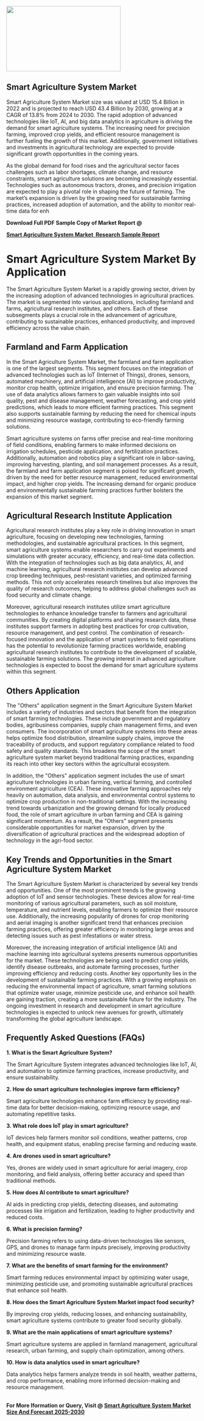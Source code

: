 <p><img class="alignnone size-medium wp-image-20088" src="https://ffe5etoiles.com/wp-content/uploads/2024/12/MST1-300x171.png" alt="" width="300" height="171" /></p><p> <h2>Smart Agriculture System Market </h2><p>Smart Agriculture System Market size was valued at USD 15.4 Billion in 2022 and is projected to reach USD 43.4 Billion by 2030, growing at a CAGR of 13.8% from 2024 to 2030. The rapid adoption of advanced technologies like IoT, AI, and big data analytics in agriculture is driving the demand for smart agriculture systems. The increasing need for precision farming, improved crop yields, and efficient resource management is further fueling the growth of this market. Additionally, government initiatives and investments in agricultural technology are expected to provide significant growth opportunities in the coming years.</p><p>As the global demand for food rises and the agricultural sector faces challenges such as labor shortages, climate change, and resource constraints, smart agriculture solutions are becoming increasingly essential. Technologies such as autonomous tractors, drones, and precision irrigation are expected to play a pivotal role in shaping the future of farming. The market’s expansion is driven by the growing need for sustainable farming practices, increased adoption of automation, and the ability to monitor real-time data for enh</p><p><strong>Download Full PDF Sample Copy of Market Report @</strong></p><p><strong><a href="https://www.verifiedmarketreports.com/download-sample/?rid=293992&utm_source=Sites-google&utm_medium=265" target="_blank">Smart Agriculture System Market &nbsp;Research Sample Report</a></strong></p><p><h1>Smart Agriculture System Market By Application</h1><p>The Smart Agriculture System Market is a rapidly growing sector, driven by the increasing adoption of advanced technologies in agricultural practices. The market is segmented into various applications, including farmland and farms, agricultural research institutes, and others. Each of these subsegments plays a crucial role in the advancement of agriculture, contributing to sustainable practices, enhanced productivity, and improved efficiency across the value chain.</p><h2>Farmland and Farm Application</h2><p>In the Smart Agriculture System Market, the farmland and farm application is one of the largest segments. This segment focuses on the integration of advanced technologies such as IoT (Internet of Things), drones, sensors, automated machinery, and artificial intelligence (AI) to improve productivity, monitor crop health, optimize irrigation, and ensure precision farming. The use of data analytics allows farmers to gain valuable insights into soil quality, pest and disease management, weather forecasting, and crop yield predictions, which leads to more efficient farming practices. This segment also supports sustainable farming by reducing the need for chemical inputs and minimizing resource wastage, contributing to eco-friendly farming solutions.</p><p>Smart agriculture systems on farms offer precise and real-time monitoring of field conditions, enabling farmers to make informed decisions on irrigation schedules, pesticide application, and fertilization practices. Additionally, automation and robotics play a significant role in labor-saving, improving harvesting, planting, and soil management processes. As a result, the farmland and farm application segment is poised for significant growth, driven by the need for better resource management, reduced environmental impact, and higher crop yields. The increasing demand for organic produce and environmentally sustainable farming practices further bolsters the expansion of this market segment.</p><h2>Agricultural Research Institute Application</h2><p>Agricultural research institutes play a key role in driving innovation in smart agriculture, focusing on developing new technologies, farming methodologies, and sustainable agricultural practices. In this segment, smart agriculture systems enable researchers to carry out experiments and simulations with greater accuracy, efficiency, and real-time data collection. With the integration of technologies such as big data analytics, AI, and machine learning, agricultural research institutes can develop advanced crop breeding techniques, pest-resistant varieties, and optimized farming methods. This not only accelerates research timelines but also improves the quality of research outcomes, helping to address global challenges such as food security and climate change.</p><p>Moreover, agricultural research institutes utilize smart agriculture technologies to enhance knowledge transfer to farmers and agricultural communities. By creating digital platforms and sharing research data, these institutes support farmers in adopting best practices for crop cultivation, resource management, and pest control. The combination of research-focused innovation and the application of smart systems to field operations has the potential to revolutionize farming practices worldwide, enabling agricultural research institutes to contribute to the development of scalable, sustainable farming solutions. The growing interest in advanced agriculture technologies is expected to boost the demand for smart agriculture systems within this segment.</p><h2>Others Application</h2><p>The "Others" application segment in the Smart Agriculture System Market includes a variety of industries and sectors that benefit from the integration of smart farming technologies. These include government and regulatory bodies, agribusiness companies, supply chain management firms, and even consumers. The incorporation of smart agriculture systems into these areas helps optimize food distribution, streamline supply chains, improve the traceability of products, and support regulatory compliance related to food safety and quality standards. This broadens the scope of the smart agriculture system market beyond traditional farming practices, expanding its reach into other key sectors within the agricultural ecosystem.</p><p>In addition, the "Others" application segment includes the use of smart agriculture technologies in urban farming, vertical farming, and controlled environment agriculture (CEA). These innovative farming approaches rely heavily on automation, data analysis, and environmental control systems to optimize crop production in non-traditional settings. With the increasing trend towards urbanization and the growing demand for locally produced food, the role of smart agriculture in urban farming and CEA is gaining significant momentum. As a result, the "Others" segment presents considerable opportunities for market expansion, driven by the diversification of agricultural practices and the widespread adoption of technology in the agri-food sector.</p><h2>Key Trends and Opportunities in the Smart Agriculture System Market</h2><p>The Smart Agriculture System Market is characterized by several key trends and opportunities. One of the most prominent trends is the growing adoption of IoT and sensor technologies. These devices allow for real-time monitoring of various agricultural parameters, such as soil moisture, temperature, and nutrient levels, enabling farmers to optimize their resource use. Additionally, the increasing popularity of drones for crop monitoring and aerial imaging is another significant trend that enhances precision farming practices, offering greater efficiency in monitoring large areas and detecting issues such as pest infestations or water stress.</p><p>Moreover, the increasing integration of artificial intelligence (AI) and machine learning into agricultural systems presents numerous opportunities for the market. These technologies are being used to predict crop yields, identify disease outbreaks, and automate farming processes, further improving efficiency and reducing costs. Another key opportunity lies in the development of sustainable farming practices. With a growing emphasis on reducing the environmental impact of agriculture, smart farming solutions that optimize water usage, minimize pesticide use, and enhance soil health are gaining traction, creating a more sustainable future for the industry. The ongoing investment in research and development in smart agriculture technologies is expected to unlock new avenues for growth, ultimately transforming the global agriculture landscape.</p><h2>Frequently Asked Questions (FAQs)</h2><p><b>1. What is the Smart Agriculture System?</b></p><p>The Smart Agriculture System integrates advanced technologies like IoT, AI, and automation to optimize farming practices, increase productivity, and ensure sustainability.</p><p><b>2. How do smart agriculture technologies improve farm efficiency?</b></p><p>Smart agriculture technologies enhance farm efficiency by providing real-time data for better decision-making, optimizing resource usage, and automating repetitive tasks.</p><p><b>3. What role does IoT play in smart agriculture?</b></p><p>IoT devices help farmers monitor soil conditions, weather patterns, crop health, and equipment status, enabling precise farming and reducing waste.</p><p><b>4. Are drones used in smart agriculture?</b></p><p>Yes, drones are widely used in smart agriculture for aerial imagery, crop monitoring, and field analysis, offering better accuracy and speed than traditional methods.</p><p><b>5. How does AI contribute to smart agriculture?</b></p><p>AI aids in predicting crop yields, detecting diseases, and automating processes like irrigation and fertilization, leading to higher productivity and reduced costs.</p><p><b>6. What is precision farming?</b></p><p>Precision farming refers to using data-driven technologies like sensors, GPS, and drones to manage farm inputs precisely, improving productivity and minimizing resource waste.</p><p><b>7. What are the benefits of smart farming for the environment?</b></p><p>Smart farming reduces environmental impact by optimizing water usage, minimizing pesticide use, and promoting sustainable agricultural practices that enhance soil health.</p><p><b>8. How does the Smart Agriculture System Market impact food security?</b></p><p>By improving crop yields, reducing losses, and enhancing sustainability, smart agriculture systems contribute to greater food security globally.</p><p><b>9. What are the main applications of smart agriculture systems?</b></p><p>Smart agriculture systems are applied in farmland management, agricultural research, urban farming, and supply chain optimization, among others.</p><p><b>10. How is data analytics used in smart agriculture?</b></p><p>Data analytics helps farmers analyze trends in soil health, weather patterns, and crop performance, enabling more informed decision-making and resource management.</p><strong><br />For More Iformation or Query, Visit @ <a href="https://www.verifiedmarketreports.com/product/smart-agriculture-system-market/" target="_blank">Smart Agriculture System Market Size And Forecast 2025-2030</a></strong></p>
